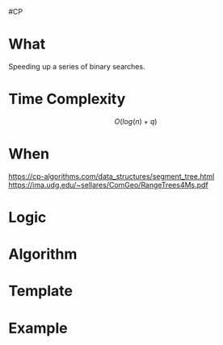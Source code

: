 #CP 
# What 
Speeding up a series of binary searches.
# Time Complexity
$$
O(log(n)+q)
$$
# When 
https://cp-algorithms.com/data_structures/segment_tree.html
https://ima.udg.edu/~sellares/ComGeo/RangeTrees4Ms.pdf
# Logic
# Algorithm

# Template

# Example
